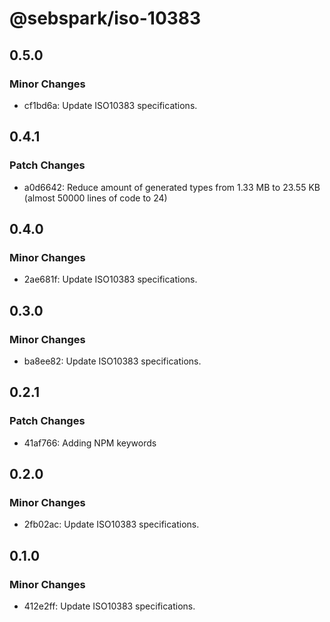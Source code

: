 # @sebspark/iso-10383

## 0.5.0

### Minor Changes

- cf1bd6a: Update ISO10383 specifications.

## 0.4.1

### Patch Changes

- a0d6642: Reduce amount of generated types from 1.33 MB to 23.55 KB (almost 50000 lines of code to 24)

## 0.4.0

### Minor Changes

- 2ae681f: Update ISO10383 specifications.

## 0.3.0

### Minor Changes

- ba8ee82: Update ISO10383 specifications.

## 0.2.1

### Patch Changes

- 41af766: Adding NPM keywords

## 0.2.0

### Minor Changes

- 2fb02ac: Update ISO10383 specifications.

## 0.1.0

### Minor Changes

- 412e2ff: Update ISO10383 specifications.
